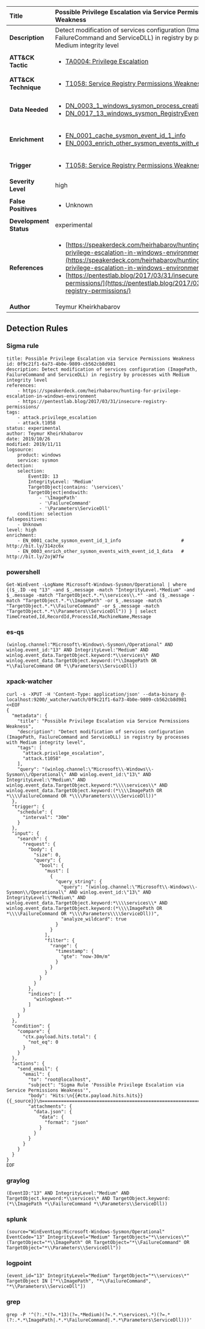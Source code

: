 | Title                    | Possible Privilege Escalation via Service Permissions Weakness       |
|:-------------------------|:------------------|
| **Description**          | Detect modification of services configuration (ImagePath, FailureCommand and ServiceDLL) in registry by processes with Medium integrity level |
| **ATT&amp;CK Tactic**    |  <ul><li>[TA0004: Privilege Escalation](https://attack.mitre.org/tactics/TA0004)</li></ul>  |
| **ATT&amp;CK Technique** | <ul><li>[T1058: Service Registry Permissions Weakness](https://attack.mitre.org/techniques/T1058)</li></ul>  |
| **Data Needed**          | <ul><li>[DN_0003_1_windows_sysmon_process_creation](../Data_Needed/DN_0003_1_windows_sysmon_process_creation.md)</li><li>[DN_0017_13_windows_sysmon_RegistryEvent](../Data_Needed/DN_0017_13_windows_sysmon_RegistryEvent.md)</li></ul>  |
| **Enrichment** |<ul><li>[EN_0001_cache_sysmon_event_id_1_info](../Enrichments/EN_0001_cache_sysmon_event_id_1_info.md)</li><li>[EN_0003_enrich_other_sysmon_events_with_event_id_1_data](../Enrichments/EN_0003_enrich_other_sysmon_events_with_event_id_1_data.md)</li></ul> |
| **Trigger**              | <ul><li>[T1058: Service Registry Permissions Weakness](../Triggers/T1058.md)</li></ul>  |
| **Severity Level**       | high |
| **False Positives**      | <ul><li>Unknown</li></ul>  |
| **Development Status**   | experimental |
| **References**           | <ul><li>[https://speakerdeck.com/heirhabarov/hunting-for-privilege-escalation-in-windows-environment](https://speakerdeck.com/heirhabarov/hunting-for-privilege-escalation-in-windows-environment)</li><li>[https://pentestlab.blog/2017/03/31/insecure-registry-permissions/](https://pentestlab.blog/2017/03/31/insecure-registry-permissions/)</li></ul>  |
| **Author**               | Teymur Kheirkhabarov |


## Detection Rules

### Sigma rule

```
title: Possible Privilege Escalation via Service Permissions Weakness
id: 0f9c21f1-6a73-4b0e-9809-cb562cb8d981
description: Detect modification of services configuration (ImagePath, FailureCommand and ServiceDLL) in registry by processes with Medium integrity level
references:
    - https://speakerdeck.com/heirhabarov/hunting-for-privilege-escalation-in-windows-environment
    - https://pentestlab.blog/2017/03/31/insecure-registry-permissions/
tags:
    - attack.privilege_escalation
    - attack.t1058
status: experimental
author: Teymur Kheirkhabarov
date: 2019/10/26
modified: 2019/11/11
logsource:
    product: windows
    service: sysmon
detection:
    selection:
        EventID: 13
        IntegrityLevel: 'Medium'
        TargetObject|contains: '\services\'
        TargetObject|endswith:
            - '\ImagePath'
            - '\FailureCommand'
            - '\Parameters\ServiceDll'
    condition: selection
falsepositives:
    - Unknown
level: high
enrichment:
    - EN_0001_cache_sysmon_event_id_1_info                      # http://bit.ly/314zc6x
    - EN_0003_enrich_other_sysmon_events_with_event_id_1_data   # http://bit.ly/2ojW7fw

```





### powershell
    
```
Get-WinEvent -LogName Microsoft-Windows-Sysmon/Operational | where {($_.ID -eq "13" -and $_.message -match "IntegrityLevel.*Medium" -and $_.message -match "TargetObject.*.*\\services\\.*" -and ($_.message -match "TargetObject.*.*\\ImagePath" -or $_.message -match "TargetObject.*.*\\FailureCommand" -or $_.message -match "TargetObject.*.*\\Parameters\\ServiceDll")) } | select TimeCreated,Id,RecordId,ProcessId,MachineName,Message
```


### es-qs
    
```
(winlog.channel:"Microsoft\-Windows\-Sysmon\/Operational" AND winlog.event_id:"13" AND IntegrityLevel:"Medium" AND winlog.event_data.TargetObject.keyword:*\\services\* AND winlog.event_data.TargetObject.keyword:(*\\ImagePath OR *\\FailureCommand OR *\\Parameters\\ServiceDll))
```


### xpack-watcher
    
```
curl -s -XPUT -H 'Content-Type: application/json' --data-binary @- localhost:9200/_watcher/watch/0f9c21f1-6a73-4b0e-9809-cb562cb8d981 <<EOF
{
  "metadata": {
    "title": "Possible Privilege Escalation via Service Permissions Weakness",
    "description": "Detect modification of services configuration (ImagePath, FailureCommand and ServiceDLL) in registry by processes with Medium integrity level",
    "tags": [
      "attack.privilege_escalation",
      "attack.t1058"
    ],
    "query": "(winlog.channel:\"Microsoft\\-Windows\\-Sysmon\\/Operational\" AND winlog.event_id:\"13\" AND IntegrityLevel:\"Medium\" AND winlog.event_data.TargetObject.keyword:*\\\\services\\* AND winlog.event_data.TargetObject.keyword:(*\\\\ImagePath OR *\\\\FailureCommand OR *\\\\Parameters\\\\ServiceDll))"
  },
  "trigger": {
    "schedule": {
      "interval": "30m"
    }
  },
  "input": {
    "search": {
      "request": {
        "body": {
          "size": 0,
          "query": {
            "bool": {
              "must": [
                {
                  "query_string": {
                    "query": "(winlog.channel:\"Microsoft\\-Windows\\-Sysmon\\/Operational\" AND winlog.event_id:\"13\" AND IntegrityLevel:\"Medium\" AND winlog.event_data.TargetObject.keyword:*\\\\services\\* AND winlog.event_data.TargetObject.keyword:(*\\\\ImagePath OR *\\\\FailureCommand OR *\\\\Parameters\\\\ServiceDll))",
                    "analyze_wildcard": true
                  }
                }
              ],
              "filter": {
                "range": {
                  "timestamp": {
                    "gte": "now-30m/m"
                  }
                }
              }
            }
          }
        },
        "indices": [
          "winlogbeat-*"
        ]
      }
    }
  },
  "condition": {
    "compare": {
      "ctx.payload.hits.total": {
        "not_eq": 0
      }
    }
  },
  "actions": {
    "send_email": {
      "email": {
        "to": "root@localhost",
        "subject": "Sigma Rule 'Possible Privilege Escalation via Service Permissions Weakness'",
        "body": "Hits:\n{{#ctx.payload.hits.hits}}{{_source}}\n================================================================================\n{{/ctx.payload.hits.hits}}",
        "attachments": {
          "data.json": {
            "data": {
              "format": "json"
            }
          }
        }
      }
    }
  }
}
EOF

```


### graylog
    
```
(EventID:"13" AND IntegrityLevel:"Medium" AND TargetObject.keyword:*\\services\* AND TargetObject.keyword:(*\\ImagePath *\\FailureCommand *\\Parameters\\ServiceDll))
```


### splunk
    
```
(source="WinEventLog:Microsoft-Windows-Sysmon/Operational" EventCode="13" IntegrityLevel="Medium" TargetObject="*\\services\*" (TargetObject="*\\ImagePath" OR TargetObject="*\\FailureCommand" OR TargetObject="*\\Parameters\\ServiceDll"))
```


### logpoint
    
```
(event_id="13" IntegrityLevel="Medium" TargetObject="*\\services\*" TargetObject IN ["*\\ImagePath", "*\\FailureCommand", "*\\Parameters\\ServiceDll"])
```


### grep
    
```
grep -P '^(?:.*(?=.*13)(?=.*Medium)(?=.*.*\services\.*)(?=.*(?:.*.*\ImagePath|.*.*\FailureCommand|.*.*\Parameters\ServiceDll)))'
```



